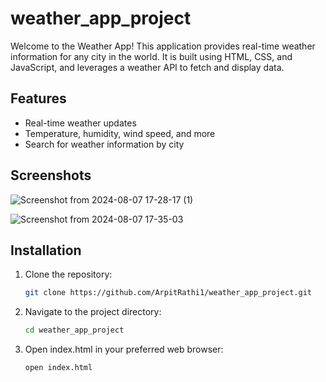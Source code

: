 # weather_app_project

Welcome to the Weather App! This application provides real-time weather information for any city in the world. It is built using HTML, CSS, and JavaScript, and leverages a weather API to fetch and display data.

## Features

- Real-time weather updates
- Temperature, humidity, wind speed, and more
- Search for weather information by city

## Screenshots

![Screenshot from 2024-08-07 17-28-17 (1)](https://github.com/user-attachments/assets/7bc83c48-f14f-4124-a33c-e99137c8aa8a)

![Screenshot from 2024-08-07 17-35-03](https://github.com/user-attachments/assets/bbc54005-fb22-4cc2-8038-682539f13965)

## Installation

1. Clone the repository:
   ```sh
   git clone https://github.com/ArpitRathi1/weather_app_project.git

2. Navigate to the project directory:
   ```sh
   cd weather_app_project

3. Open index.html in your preferred web browser:
   ```sh
   open index.html